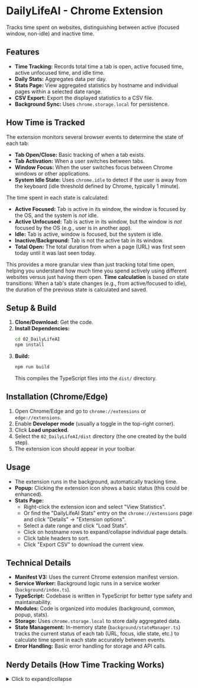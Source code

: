 # DailyLifeAI - Chrome Extension

Tracks time spent on websites, distinguishing between active (focused window, non-idle) and inactive time.

## Features

- **Time Tracking:** Records total time a tab is open, active focused time, active unfocused time, and idle time.
- **Daily Stats:** Aggregates data per day.
- **Stats Page:** View aggregated statistics by hostname and individual pages within a selected date range.
- **CSV Export:** Export the displayed statistics to a CSV file.
- **Background Sync:** Uses `chrome.storage.local` for persistence.

## How Time is Tracked

The extension monitors several browser events to determine the state of each tab:

- **Tab Open/Close:** Basic tracking of when a tab exists.
- **Tab Activation:** When a user switches between tabs.
- **Window Focus:** When the user switches focus between Chrome windows or other applications.
- **System Idle State:** Uses `chrome.idle` to detect if the user is away from the keyboard (idle threshold defined by Chrome, typically 1 minute).

The time spent in each state is calculated:

- **Active Focused:** Tab is active in its window, the window is focused by the OS, and the system is *not* idle.
- **Active Unfocused:** Tab is active in its window, but the window is *not* focused by the OS (e.g., user is in another app).
- **Idle:** Tab is active, window is focused, but the system *is* idle.
- **Inactive/Background:** Tab is not the active tab in its window.
- **Total Open:** The total duration from when a page (URL) was first seen today until it was last seen today.

This provides a more granular view than just tracking total time open, helping you understand how much time you spend actively using different websites versus just having them open. **Time calculation** is based on state transitions: When a tab's state changes (e.g., from active/focused to idle), the duration of the previous state is calculated and saved.

## Setup & Build

1.  **Clone/Download:** Get the code.
2.  **Install Dependencies:**
    ```bash
    cd 02_DailyLifeAI
    npm install
    ```
3.  **Build:**
    ```bash
    npm run build
    ```
    This compiles the TypeScript files into the `dist/` directory.

## Installation (Chrome/Edge)

1.  Open Chrome/Edge and go to `chrome://extensions` or `edge://extensions`.
2.  Enable **Developer mode** (usually a toggle in the top-right corner).
3.  Click **Load unpacked**.
4.  Select the `02_DailyLifeAI/dist` directory (the one created by the build step).
5.  The extension icon should appear in your toolbar.

## Usage

- The extension runs in the background, automatically tracking time.
- **Popup:** Clicking the extension icon shows a basic status (this could be enhanced).
- **Stats Page:**
  - Right-click the extension icon and select "View Statistics".
  - Or find the "DailyLifeAI Stats" entry on the `chrome://extensions` page and click "Details" -> "Extension options".
  - Select a date range and click "Load Stats".
  - Click on hostname rows to expand/collapse individual page details.
  - Click table headers to sort.
  - Click "Export CSV" to download the current view.

## Technical Details

- **Manifest V3:** Uses the current Chrome extension manifest version.
- **Service Worker:** Background logic runs in a service worker (`background/index.ts`).
- **TypeScript:** Codebase is written in TypeScript for better type safety and maintainability.
- **Modules:** Code is organized into modules (background, common, popup, stats).
- **Storage:** Uses `chrome.storage.local` to store daily aggregated data.
- **State Management:** In-memory state (`background/stateManager.ts`) tracks the current status of each tab (URL, focus, idle state, etc.) to calculate time spent in each state accurately between events.
- **Error Handling:** Basic error handling for storage and API calls.

## Nerdy Details (How Time Tracking Works)

<details>
<summary>Click to expand/collapse</summary>

This extension tries to figure out how much time you spend actively using different websites versus just having them open.

**Time Categories Explained:**

-   **Active & Focused:** This counts time when:
  - A specific tab (like `docs.google.com`) is the **selected tab** in its Chrome window.
  - AND that **Chrome window is the main window** you're currently using on your computer (it's "in focus").
  - AND you are **actively using your computer** (moving the mouse, typing, etc., so the system isn't "idle").
  - *Example:* You are typing notes in a Google Doc in your main Chrome window.

-   **Active & Unfocused:** This counts time when:
  - A specific tab is the **selected tab** in its Chrome window.
  - BUT that Chrome window is **not the main window** you're using (maybe it's visible on another monitor, or you've switched to a different application like Word or Slack).
  - *Example:* You have a YouTube video playing in a Chrome window, but you switch to answer an email in Outlook. The time YouTube was the selected tab while Outlook was the main application counts here.

-   **Idle Time:** This counts time when:
  - A specific tab is the **selected tab**.
  - AND the Chrome window **is the main window** you are using.
  - BUT you **haven't used your mouse or keyboard** for a while (based on your operating system's idle detection, usually a minute or more). The extension checks this every 15 seconds.
  - *Example:* You are reading a long article on a webpage in your main Chrome window, but you stop scrolling or typing for a few minutes to think. That paused time gets counted here.

-   **Total Open Time (in Stats Table):** This isn't a directly tracked time bucket like the others. Instead, it shows the *total duration between the first time and the last time the extension recorded any activity* for that specific webpage URL within the selected date range. It helps show the overall time span the page was present in your tracked data, but doesn't necessarily mean the tab was physically open the entire time.

**Why do the `.ts` files import `.js` files?**

This project is written in TypeScript (`.ts` files), which is great for development. However, the browser runs JavaScript (`.js` files). We use a tool (the TypeScript Compiler, `tsc`) to convert the `.ts` code into `.js` code that Chrome can understand.

When Chrome loads the extension's background code as a modern "module", it's very strict about file paths. It needs the *exact* filename, including the `.js` extension, to find and load the different parts of the code. The TypeScript compiler, by default, doesn't automatically add the `.js` extension to the import paths it creates in the output JavaScript.

So, we write `import ... from './someFile.js';` in our TypeScript (`.ts`) source code. This looks a bit strange, but it tells the compiler: "When you create the final JavaScript (`.js`) file, make sure you include the `.js` in this import path." This ensures the compiled JavaScript has the exact paths Chrome needs, allowing the extension to load correctly.

</details>
